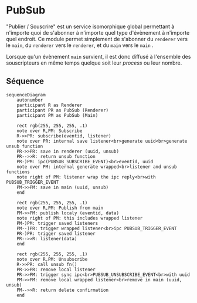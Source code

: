 # PubSub

"Publier / Souscrire" est un service isomorphique global permettant à n'importe quoi de s'abonner à n'importe quel type d'évènement à n'importe quel endroit. Ce module permet simplement de s'abonner du `renderer` vers le `main`, du `renderer` vers le `renderer`, et du `main` vers le `main` .

Lorsque qu'un évènement `main` survient, il est donc diffusé à l'ensemble des souscripteurs en même temps quelque soit leur *process* ou leur nombre.

## Séquence
```mermaid
sequenceDiagram
    autonumber
    participant R as Renderer
    participant PR as PubSub (Renderer)
    participant PM as PubSub (Main)

    rect rgb(255, 255, 255, .1)
    note over R,PM: Subscribe
    R->>PR: subscribe(eventid, listener)
    note over PR: internal save listener<br>generate uuid<br>generate unsub function
    PR->>PR: save in renderer (uuid, unsub)
    PR-->>R: return unsub function
    PR-)PM: ipc(PUBSUB_SUBSCRIBE_EVENT)<br>eventid, uuid
    note over PM: internal generate wrapped<br>listener and unsub functions
    note right of PM: listener wrap the ipc reply<br>with PUBSUB_TRIGGER_EVENT
    PM->>PM: save in main (uuid, unsub)
    end

    rect rgb(255, 255, 255, .1)
    note over R,PM: Publish from main
    PM->>PM: publish localy (eventid, data)
    note right of PM: this includes wrapped listener
    PM-)PM: trigger saved listeners
    PM--)PR: trigger wrapped listener<br>ipc PUBSUB_TRIGGER_EVENT
    PR-)PR: trigger saved listener
    PR-->>R: listener(data)
    end

    rect rgb(255, 255, 255, .1)
    note over R,PM: Unsubscribe
    R->>PR: call unsub fn()
    PR->>PR: remove local listener
    PR->>PM: trigger sync ipc<br>PUBSUB_UNSUBSCRIBE_EVENT<br>with uuid
    PM->>PM: remove local wrapped listener<br>remove in main (uuid, unsub)
    PM-->>R: return delete confirmation
    end
```
